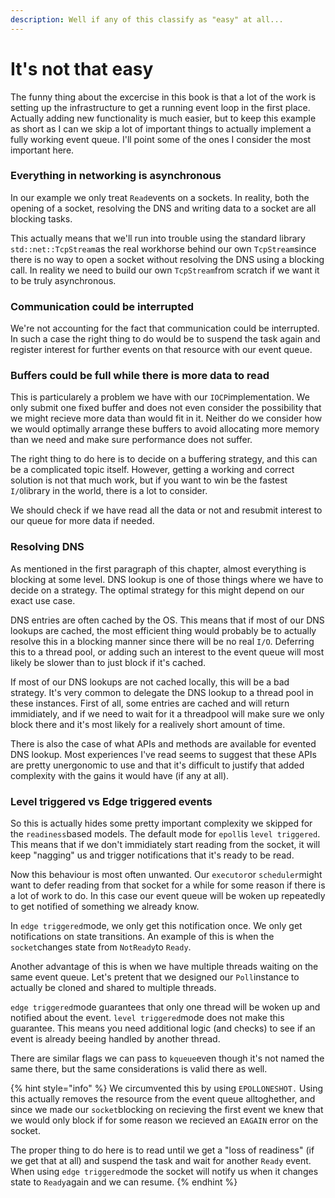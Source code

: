```yaml
---
description: Well if any of this classify as "easy" at all...
---
```


# It's not that easy

The funny thing about the excercise in this book is that a lot of the work is setting up the infrastructure to get a running event loop in the first place. Actually adding new functionality is much easier, but to keep this example as short as I can we skip a lot of important things to actually implement a fully working event queue. I'll point some of the ones I consider the most important here.

### Everything in networking is asynchronous

In our example we only treat `Read`events on a sockets. In reality, both the opening of a socket, resolving the DNS and writing data to a socket are all blocking tasks. 

This actually means that we'll run into trouble using the standard library `std::net::TcpStream`as the real workhorse behind our own `TcpStream`since there is no way to open a socket without resolving the DNS using a blocking call. In reality we need to build our own `TcpStream`from scratch if we want it to be truly asynchronous.

### Communication could be interrupted

We're not accounting for the fact that communication could be interrupted. In such a case the right thing to do would be to suspend the task again and register interest for further events on that resource with our event queue.

### Buffers could be full while there is more data to read

This is particularely a problem we have with our `IOCP`implementation. We only submit one fixed buffer and does not even consider the possibility that we might recieve more data than would fit in it. Neither do we consider how we would optimally arrange these buffers to avoid allocating more memory than we need and make sure performance does not suffer.

The right thing to do here is to decide on a buffering strategy, and this can be a complicated topic itself. However, getting a working and correct solution is not that much work, but if you want to win be the fastest `I/O`library in the world, there is a lot to consider. 

We should check if we have read all the data or not and resubmit interest to our queue for more data if needed.

### Resolving DNS

As mentioned in the first paragraph of this chapter, almost everything is blocking at some level. DNS lookup is one of those things where we have to decide on a strategy. The optimal strategy for this might depend on our exact use case.

DNS entries are often cached by the OS. This means that if most of our DNS lookups are cached, the most efficient thing would probably be to actually resolve this in a blocking manner since there will be no real `I/O`. Deferring this to a thread pool, or adding such an interest to the event queue will most likely be slower than to just block if it's cached.

If most of our DNS lookups are not cached locally, this will be a bad strategy. It's very common to delegate the DNS lookup to a thread pool in these instances. First of all, some entries are cached and will return immidiately, and if we need to wait for it a threadpool will make sure we only block there and it's most likely for a realively short amount of time.

There is also the case of what APIs and methods are available for evented DNS lookup. Most experiences I've read seems to suggest that these APIs are pretty unergonomic to use and that it's difficult to justify that added complexity with the gains it would have \(if any at all\).

### Level triggered vs Edge triggered events

So this is actually hides some pretty important complexity we skipped for the `readiness`based models. The default mode for `epoll`is `level triggered`. This means that if we don't immidiately start reading from the socket, it will keep "nagging" us and trigger notifications that it's ready to be read.

Now this behaviour is most often unwanted. Our `executor`or `scheduler`might want to defer reading from that socket for a while for some reason if there is a lot of work to do. In this case our event queue will be woken up repeatedly to get notified of something we already know.

In `edge triggered`mode, we only get this notification once. We only get notifications on state transitions. An example of this is when the `socket`changes state from `NotReady`to `Ready`.

Another advantage of this is when we have multiple threads waiting on the same event queue. Let's pretent that we designed our `Poll`instance to actually be cloned and shared to multiple threads.

`edge triggered`mode guarantees that only one thread will be woken up and notified about the event. `level triggered`mode does not make this guarantee. This means you need additional logic \(and checks\) to see if an event is already beeing handled by another thread.

There are similar flags we can pass to `kqueue`even though it's not named the same there, but the same considerations is valid there as well.

{% hint style="info" %}
We circumvented this by using `EPOLLONESHOT.` Using this actually removes the resource from the event queue alltoghether, and since we made our `socket`blocking on recieving the first event we knew that we would only block if for some reason we recieved an `EAGAIN` error on the socket.

The proper thing to do here is to read until we get a "loss of readiness" \(if we get that at all\) and suspend the task and wait for another `Ready` event. When using `edge triggered`mode the socket will notify us when it changes state to `Ready`again and we can resume.
{% endhint %}

